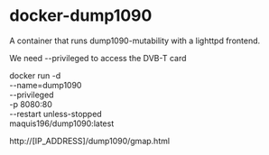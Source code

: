 # docker-dump1090

A container that runs dump1090-mutability with a lighttpd frontend. 

We need --privileged to access the DVB-T card

docker run -d \
  --name=dump1090 \
  --privileged \
  -p 8080:80 \
  --restart unless-stopped \
  maquis196/dump1090:latest

http://[IP_ADDRESS]/dump1090/gmap.html
